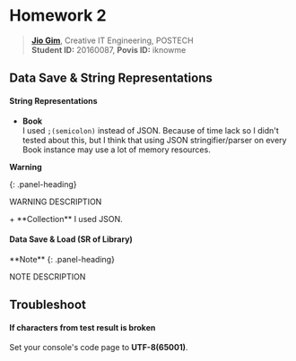# Homework 2
> **[Jio Gim](mailto:jio.gim@postech.edu)**, Creative IT Engineering, POSTECH  
> **Student ID:** 20160087, **Povis ID:** iknowme

## Data Save & String Representations
#### String Representations
+ **Book**  
    I used `;(semicolon)` instead of JSON. Because of time lack so I didn't tested about this, but I think that using JSON stringifier/parser on every Book instance may use a lot of memory resources.
<div class="panel panel-warning">
        
**Warning**
        
{: .panel-heading}
<div class="panel-body">

WARNING DESCRIPTION

</div>
</div>
+ **Collection**  
I used JSON.

#### Data Save & Load (SR of Library)
<div class="panel panel-info">
**Note**
{: .panel-heading}
<div class="panel-body">

NOTE DESCRIPTION

</div>
</div>



## Troubleshoot
#### If characters from test result is broken
Set your console's code page to **UTF-8(65001)**.
